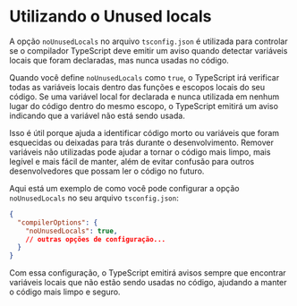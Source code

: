 # Utilizando o Unused locals

A opção `noUnusedLocals` no arquivo `tsconfig.json` é utilizada para controlar se o compilador TypeScript deve emitir um aviso quando detectar variáveis locais que foram declaradas, mas nunca usadas no código.

Quando você define `noUnusedLocals` como `true`, o TypeScript irá verificar todas as variáveis locais dentro das funções e escopos locais do seu código. Se uma variável local for declarada e nunca utilizada em nenhum lugar do código dentro do mesmo escopo, o TypeScript emitirá um aviso indicando que a variável não está sendo usada.

Isso é útil porque ajuda a identificar código morto ou variáveis que foram esquecidas ou deixadas para trás durante o desenvolvimento. Remover variáveis não utilizadas pode ajudar a tornar o código mais limpo, mais legível e mais fácil de manter, além de evitar confusão para outros desenvolvedores que possam ler o código no futuro.

Aqui está um exemplo de como você pode configurar a opção `noUnusedLocals` no seu arquivo `tsconfig.json`:

```json
{
  "compilerOptions": {
    "noUnusedLocals": true,
    // outras opções de configuração...
  }
}
```

Com essa configuração, o TypeScript emitirá avisos sempre que encontrar variáveis locais que não estão sendo usadas no código, ajudando a manter o código mais limpo e seguro.